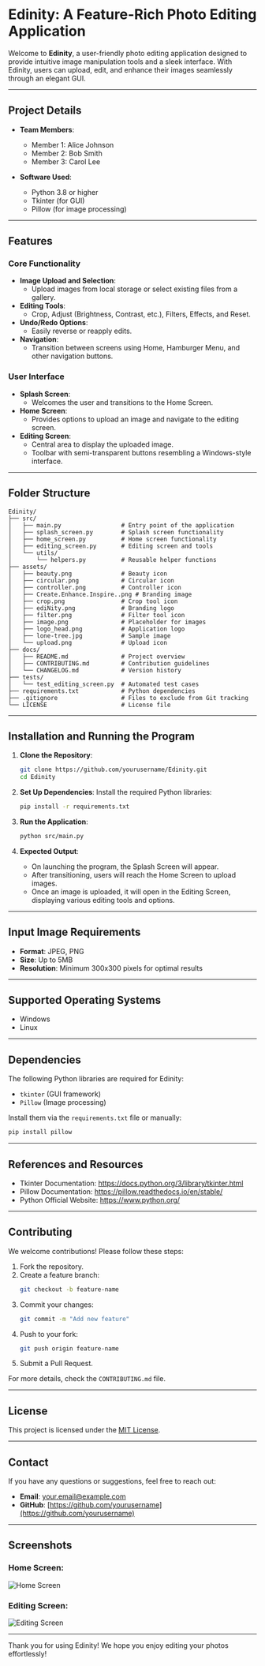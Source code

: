 # Edinity: A Feature-Rich Photo Editing Application

Welcome to **Edinity**, a user-friendly photo editing application designed to provide intuitive image manipulation tools and a sleek interface. With Edinity, users can upload, edit, and enhance their images seamlessly through an elegant GUI.

---

## **Project Details**

- **Team Members**: 
  - Member 1: Alice Johnson
  - Member 2: Bob Smith
  - Member 3: Carol Lee

- **Software Used**: 
  - Python 3.8 or higher
  - Tkinter (for GUI)
  - Pillow (for image processing)

---

## **Features**

### **Core Functionality**
- **Image Upload and Selection**:
  - Upload images from local storage or select existing files from a gallery.
- **Editing Tools**:
  - Crop, Adjust (Brightness, Contrast, etc.), Filters, Effects, and Reset.
- **Undo/Redo Options**:
  - Easily reverse or reapply edits.
- **Navigation**:
  - Transition between screens using Home, Hamburger Menu, and other navigation buttons.

### **User Interface**
- **Splash Screen**:
  - Welcomes the user and transitions to the Home Screen.
- **Home Screen**:
  - Provides options to upload an image and navigate to the editing screen.
- **Editing Screen**:
  - Central area to display the uploaded image.
  - Toolbar with semi-transparent buttons resembling a Windows-style interface.

---

## **Folder Structure**

```plaintext
Edinity/
├── src/
│   ├── main.py                 # Entry point of the application
│   ├── splash_screen.py        # Splash screen functionality
│   ├── home_screen.py          # Home screen functionality
│   ├── editing_screen.py       # Editing screen and tools
│   └── utils/
│       └── helpers.py          # Reusable helper functions
├── assets/
│   ├── beauty.png              # Beauty icon
│   ├── circular.png            # Circular icon
│   ├── controller.png          # Controller icon
│   ├── Create.Enhance.Inspire..png # Branding image
│   ├── crop.png                # Crop tool icon
│   ├── ediNity.png             # Branding logo
│   ├── filter.png              # Filter tool icon
│   ├── image.png               # Placeholder for images
│   ├── logo_head.png           # Application logo
│   ├── lone-tree.jpg           # Sample image
│   └── upload.png              # Upload icon
├── docs/
│   ├── README.md               # Project overview
│   ├── CONTRIBUTING.md         # Contribution guidelines
│   └── CHANGELOG.md            # Version history
├── tests/
│   └── test_editing_screen.py  # Automated test cases
├── requirements.txt            # Python dependencies
├── .gitignore                  # Files to exclude from Git tracking
└── LICENSE                     # License file
```

---

## **Installation and Running the Program**

1. **Clone the Repository**:
   ```bash
   git clone https://github.com/yourusername/Edinity.git
   cd Edinity
   ```

2. **Set Up Dependencies**:
   Install the required Python libraries:
   ```bash
   pip install -r requirements.txt
   ```

3. **Run the Application**:
   ```bash
   python src/main.py
   ```

4. **Expected Output**:
   - On launching the program, the Splash Screen will appear.
   - After transitioning, users will reach the Home Screen to upload images.
   - Once an image is uploaded, it will open in the Editing Screen, displaying various editing tools and options.

---

## **Input Image Requirements**

- **Format**: JPEG, PNG
- **Size**: Up to 5MB
- **Resolution**: Minimum 300x300 pixels for optimal results

---

## **Supported Operating Systems**

- Windows
- Linux

---

## **Dependencies**

The following Python libraries are required for Edinity:
- `tkinter` (GUI framework)
- `Pillow` (Image processing)

Install them via the `requirements.txt` file or manually:
```bash
pip install pillow
```

---

## **References and Resources**

- Tkinter Documentation: https://docs.python.org/3/library/tkinter.html
- Pillow Documentation: https://pillow.readthedocs.io/en/stable/
- Python Official Website: https://www.python.org/

---

## **Contributing**

We welcome contributions! Please follow these steps:
1. Fork the repository.
2. Create a feature branch:
   ```bash
   git checkout -b feature-name
   ```
3. Commit your changes:
   ```bash
   git commit -m "Add new feature"
   ```
4. Push to your fork:
   ```bash
   git push origin feature-name
   ```
5. Submit a Pull Request.

For more details, check the `CONTRIBUTING.md` file.

---

## **License**

This project is licensed under the [MIT License](LICENSE).

---

## **Contact**

If you have any questions or suggestions, feel free to reach out:
- **Email**: your.email@example.com
- **GitHub**: [https://github.com/yourusername](https://github.com/yourusername)

---

## **Screenshots**

### Home Screen:
![Home Screen](assets/HomeScreen.png)

### Editing Screen:
![Editing Screen](assets/editingScreen.png)

---

Thank you for using Edinity! We hope you enjoy editing your photos effortlessly!

